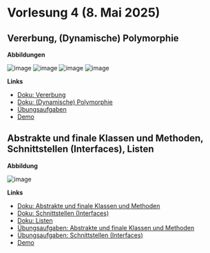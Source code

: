 # Vorlesung 4 (8. Mai 2025)

## Vererbung, (Dynamische) Polymorphie

**Abbildungen**

![image](https://github.com/user-attachments/assets/5e37c1d2-b94a-4988-be49-0e0a1bc1e7b0)
![image](https://github.com/user-attachments/assets/65c7d03c-58f8-4190-9c01-ccfb5d9bc63f)
![image](https://github.com/user-attachments/assets/89143ce7-13ae-4f2c-878c-ecf981639668)
![image](https://github.com/user-attachments/assets/097c75e0-f8cc-4807-ba6f-241de8551c58)

**Links**

- [Doku: Vererbung](https://jappuccini.github.io/java-docs/production/documentation/inheritance)
- [Doku: (Dynamische) Polymorphie](https://jappuccini.github.io/java-docs/production/documentation/polymorphy)
- [Übungsaufgaben](https://jappuccini.github.io/java-docs/production/exercises/polymorphy/)
- [Demo](https://github.com/appenmaier/java_tittik24/blob/main/src/main/java/main/D05_Inheritance.java)

## Abstrakte und finale Klassen und Methoden, Schnittstellen (Interfaces), Listen

**Abbildung**

![image](https://github.com/user-attachments/assets/671be259-1195-4eee-8848-eea0bc030e9e)

**Links**

- [Doku: Abstrakte und finale Klassen und Methoden](https://jappuccini.github.io/java-docs/production/documentation/abstract-and-final)
- [Doku: Schnittstellen (Interfaces)](https://jappuccini.github.io/java-docs/production/documentation/interfaces)
- [Doku: Listen](https://jappuccini.github.io/java-docs/production/documentation/lists)
- [Übungsaufgaben: Abstrakte und finale Klassen und Methoden](https://jappuccini.github.io/java-docs/production/exercises/abstract-and-final/)
- [Übungsaufgaben: Schnittstellen (Interfaces)](https://jappuccini.github.io/java-docs/production/exercises/interfaces/)
- [Demo](https://github.com/appenmaier/java_tittik24/blob/main/src/main/java/main/D05_Inheritance.java)
